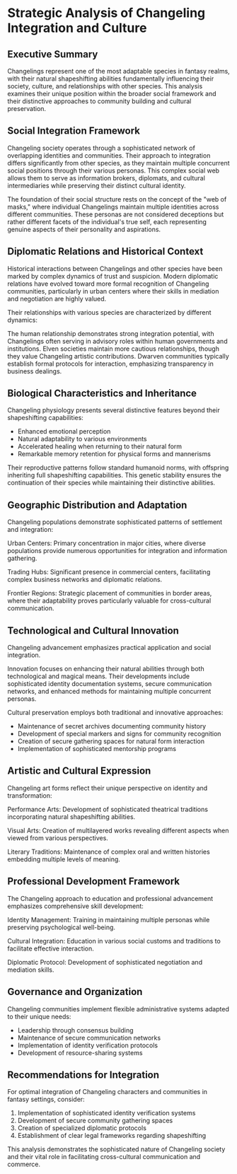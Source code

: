 # Strategic Analysis of Changeling Integration and Culture

## Executive Summary

Changelings represent one of the most adaptable species in fantasy realms, with their natural shapeshifting abilities fundamentally influencing their society, culture, and relationships with other species. This analysis examines their unique position within the broader social framework and their distinctive approaches to community building and cultural preservation.

## Social Integration Framework

Changeling society operates through a sophisticated network of overlapping identities and communities. Their approach to integration differs significantly from other species, as they maintain multiple concurrent social positions through their various personas. This complex social web allows them to serve as information brokers, diplomats, and cultural intermediaries while preserving their distinct cultural identity.

The foundation of their social structure rests on the concept of the "web of masks," where individual Changelings maintain multiple identities across different communities. These personas are not considered deceptions but rather different facets of the individual's true self, each representing genuine aspects of their personality and aspirations.

## Diplomatic Relations and Historical Context

Historical interactions between Changelings and other species have been marked by complex dynamics of trust and suspicion. Modern diplomatic relations have evolved toward more formal recognition of Changeling communities, particularly in urban centers where their skills in mediation and negotiation are highly valued.

Their relationships with various species are characterized by different dynamics:

The human relationship demonstrates strong integration potential, with Changelings often serving in advisory roles within human governments and institutions. Elven societies maintain more cautious relationships, though they value Changeling artistic contributions. Dwarven communities typically establish formal protocols for interaction, emphasizing transparency in business dealings.

## Biological Characteristics and Inheritance

Changeling physiology presents several distinctive features beyond their shapeshifting capabilities:
- Enhanced emotional perception
- Natural adaptability to various environments
- Accelerated healing when returning to their natural form
- Remarkable memory retention for physical forms and mannerisms

Their reproductive patterns follow standard humanoid norms, with offspring inheriting full shapeshifting capabilities. This genetic stability ensures the continuation of their species while maintaining their distinctive abilities.

## Geographic Distribution and Adaptation

Changeling populations demonstrate sophisticated patterns of settlement and integration:

Urban Centers: Primary concentration in major cities, where diverse populations provide numerous opportunities for integration and information gathering.

Trading Hubs: Significant presence in commercial centers, facilitating complex business networks and diplomatic relations.

Frontier Regions: Strategic placement of communities in border areas, where their adaptability proves particularly valuable for cross-cultural communication.

## Technological and Cultural Innovation

Changeling advancement emphasizes practical application and social integration.

Innovation focuses on enhancing their natural abilities through both technological and magical means. Their developments include sophisticated identity documentation systems, secure communication networks, and enhanced methods for maintaining multiple concurrent personas.

Cultural preservation employs both traditional and innovative approaches:
- Maintenance of secret archives documenting community history
- Development of special markers and signs for community recognition
- Creation of secure gathering spaces for natural form interaction
- Implementation of sophisticated mentorship programs

## Artistic and Cultural Expression

Changeling art forms reflect their unique perspective on identity and transformation:

Performance Arts: Development of sophisticated theatrical traditions incorporating natural shapeshifting abilities.

Visual Arts: Creation of multilayered works revealing different aspects when viewed from various perspectives.

Literary Traditions: Maintenance of complex oral and written histories embedding multiple levels of meaning.

## Professional Development Framework

The Changeling approach to education and professional advancement emphasizes comprehensive skill development:

Identity Management: Training in maintaining multiple personas while preserving psychological well-being.

Cultural Integration: Education in various social customs and traditions to facilitate effective interaction.

Diplomatic Protocol: Development of sophisticated negotiation and mediation skills.

## Governance and Organization

Changeling communities implement flexible administrative systems adapted to their unique needs:
- Leadership through consensus building
- Maintenance of secure communication networks
- Implementation of identity verification protocols
- Development of resource-sharing systems

## Recommendations for Integration

For optimal integration of Changeling characters and communities in fantasy settings, consider:
1. Implementation of sophisticated identity verification systems
2. Development of secure community gathering spaces
3. Creation of specialized diplomatic protocols
4. Establishment of clear legal frameworks regarding shapeshifting

This analysis demonstrates the sophisticated nature of Changeling society and their vital role in facilitating cross-cultural communication and commerce.